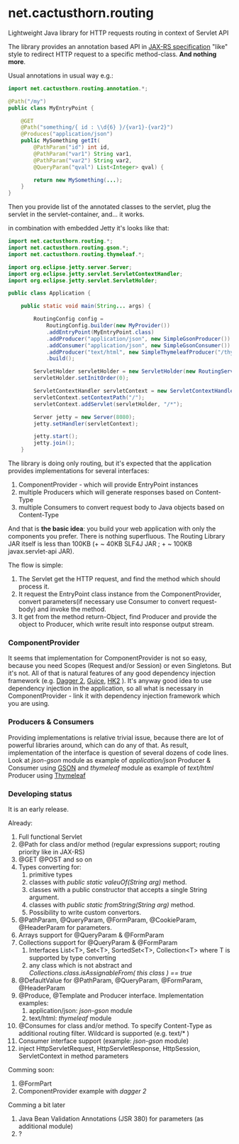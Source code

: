
# net.cactusthorn.routing

Lightweight Java library for HTTP requests routing in context of Servlet API

The library provides an annotation based API in [JAX-RS specification](https://www.oracle.com/technical-resources/articles/java/jax-rs.html) "like" style to redirect HTTP request to a specific method-class. **And nothing more**. 

Usual annotations in usual way e.g.:
```java
import net.cactusthorn.routing.annotation.*;

@Path("/my")
public class MyEntryPoint {

    @GET
    @Path("something/{ id : \\d{6} }/{var1}-{var2}")
    @Produces("application/json")
    public MySomething getIt(
        @PathParam("id") int id,
        @PathParam("var1") String var1,
        @PathParam("var2") String var2,
        @QueryParam("qval") List<Integer> qval) {

        return new MySomething(...);
    }
}
```
Then you provide list of the annotated classes to the servlet, plug the servlet in the servlet-container, and... it works.

in combination with embedded Jetty it's looks like that:
```java
import net.cactusthorn.routing.*;
import net.cactusthorn.routing.gson.*;
import net.cactusthorn.routing.thymeleaf.*;

import org.eclipse.jetty.server.Server;
import org.eclipse.jetty.servlet.ServletContextHandler;
import org.eclipse.jetty.servlet.ServletHolder;

public class Application {

    public static void main(String... args) {

        RoutingConfig config =
            RoutingConfig.builder(new MyProvider())
            .addEntryPoint(MyEntryPoint.class)
            .addProducer("application/json", new SimpleGsonProducer())
            .addConsumer("application/json", new SimpleGsonConsumer())
            .addProducer("text/html", new SimpleThymeleafProducer("/thymeleaf/"))
            .build();

        ServletHolder servletHolder = new ServletHolder(new RoutingServlet(config));
        servletHolder.setInitOrder(0);

        ServletContextHandler servletContext = new ServletContextHandler(ServletContextHandler.SESSIONS);
        servletContext.setContextPath("/");
        servletContext.addServlet(servletHolder, "/*");

        Server jetty = new Server(8080);
        jetty.setHandler(servletContext);

        jetty.start();
        jetty.join();
    }
```
The library is doing only routing, but it's expected that the application provides implementations for several interfaces:
1. ComponentProvider - which will provide EntryPoint instances
1. multiple Producers which will generate responses based on Content-Type
1. multiple Consumers to convert request body to Java objects based on Content-Type

And that is **the basic idea**: you build your web application with only the components you prefer. There is nothing superfluous.
The Routing Library JAR itself is less than 100KB (+ ~ 40KB SLF4J JAR ; + ~ 100KB javax.servlet-api JAR).

The flow is simple:
1. The Servlet get the HTTP request, and find the method which should process it.
1. It request the EntryPoint class instance from the ComponentProvider, convert parameters(if necessary use Consumer to convert request-body) and invoke the method.
1. It get from the method return-Object, find Producer and provide the object to Producer, which write result into response output stream.

### ComponentProvider
It seems that implementation for ComponentProvider is not so easy, because you need Scopes (Request and/or Session) or even Singletons.
But it's not. All of that is natural features of any good dependency injection framework (e.g. [Dagger 2](https://dagger.dev), [Guice](https://github.com/google/guice), [HK2](https://javaee.github.io/hk2/) ). It's anyway good idea to use dependency injection in the application, so all what is necessary in ComponentProvider - link it with dependency injection framework which you are using.

### Producers & Consumers
Providing implementations is relative trivial issue, because there are lot of powerful libraries around, which can do any of that.
As result, implementation of the interface is question of several dozens of code lines. Look at _json-gson_ module as example of _application/json_ Producer & Consumer using [GSON](https://github.com/google/gson) and _thymeleaf_ module as example of _text/html_ Producer using [Thymeleaf](https://www.thymeleaf.org)

### Developing status
It is an early release.

Already:
1. Full functional Servlet
1. @Path for class and/or method (regular expressions support; routing priority like in JAX-RS)
1. @GET @POST and so on
1. Types converting for:
   1. primitive types 
   1. classes with _public static valeuOf(String arg)_ method. 
   1. classes with a public constructor that accepts a single String argument.
   1. classes with _public static fromString(String arg)_ method.
   1. Possibility to write custom convertors.
1. @PathParam, @QueryParam, @FormParam, @CookieParam, @HeaderParam for parameters.
1. Arrays support for @QueryParam & @FormParam
1. Collections support for @QueryParam & @FormParam
   1. Interfaces List\<T\>, Set\<T\>, SortedSet\<T\>, Collection\<T\> where T is supported by type converting
   1. any class which is not abstract and _Collections.class.isAssignableFrom( this class ) == true_
1. @DefaultValue for @PathParam, @QueryParam, @FormParam, @HeaderParam
1. @Produce, @Template and Producer interface. Implementation examples:
   1. application/json: _json-gson_ module
   1. text/html: _thymeleaf_ module
1. @Consumes for class and/or method. To specify Content-Type as additional routing filter. Wildcard is supported (e.g. text/* )
1. Consumer interface support (example: _json-gson_ module)
1. inject HttpServletRequest, HttpServletResponse, HttpSession, ServletContext in method parameters

Comming soon:
1. @FormPart
1. ComponentProvider example with _dagger 2_

Comming a bit later
1. Java Bean Validation Annotations (JSR 380) for parameters (as additional module)
1. ?




